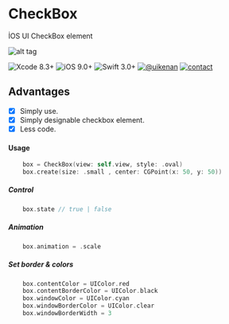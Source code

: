 # CheckBox
İOS UI CheckBox element

![alt tag](https://user-images.githubusercontent.com/16580898/28143183-0b173040-676d-11e7-85d3-0ceaec7dcfbe.png)

![Xcode 8.3+](https://img.shields.io/badge/xcode-8.3%2B-blue.svg)
![iOS 9.0+](https://img.shields.io/badge/İOS-9.0%2B-brightgreen.svg)
![Swift 3.0+](https://img.shields.io/badge/Swift-3.0%2B-orange.svg)
[![@uikenan](https://img.shields.io/badge/twitter-%40uikenan-red.svg)](http://twitter.com/uikenan)
[![contact](https://img.shields.io/badge/contact-www-orange.svg)](http://kenanatmaca.com)

## Advantages
- [X] Simply use.
- [X] Simply designable checkbox element.
- [X] Less code.

#### Usage

```Swift
    box = CheckBox(view: self.view, style: .oval)
    box.create(size: .small , center: CGPoint(x: 50, y: 50))
```

##### Control

```Swift
    box.state // true | false
```

##### Animation

```Swift
    box.animation = .scale
```

##### Set border & colors

```Swift
    box.contentColor = UIColor.red
    box.contentBorderColor = UIColor.black
    box.windowColor = UIColor.cyan
    box.windowBorderColor = UIColor.clear
    box.windowBorderWidth = 3
```



